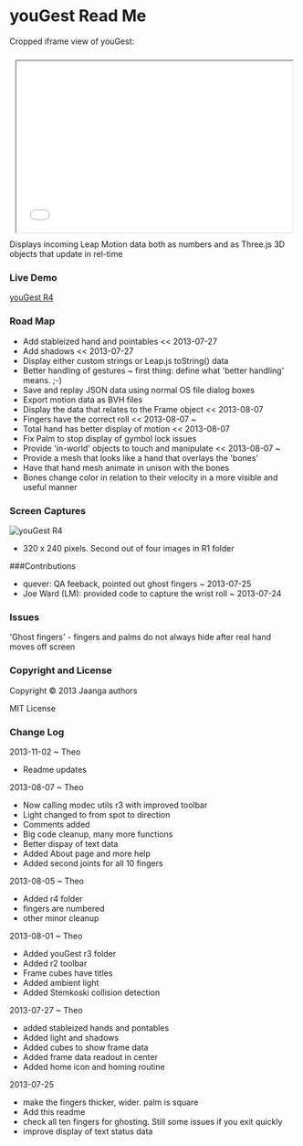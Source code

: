 youGest Read Me
===============

Cropped iframe view of youGest:
<iframe src=yougest/r4/index.html width=96% height=300px style=margin:2% ></iframe>
Displays incoming Leap Motion data both as numbers and as Three.js 3D objects that update in rel-time

 
### Live Demo 

[youGest R4](http://jaanga.github.io/gestification/cookbook/yougest/r4/)


### Road Map
* Add stableized hand and pointables << 2013-07-27
* Add shadows << 2013-07-27
* Display either custom strings or Leap.js toString() data
* Better handling of gestures ~ first thing: define what 'better handling' means. ;-)  
* Save and replay JSON data using normal OS file dialog boxes  
* Export motion data as BVH files  
* Display the data that relates to the Frame object  << 2013-08-07
* Fingers have the correct roll  << 2013-08-07 ~ 
* Total hand has better display of motion  << 2013-08-07
* Fix Palm to stop display of gymbol lock issues  
* Provide 'in-world' objects to touch and manipulate  << 2013-08-07 ~ 
* Provide a mesh that looks like a hand that overlays the 'bones'  
* Have that hand mesh animate in unison with the bones  
* Bones change color in relation to their velocity in a more visible and useful manner  

### Screen Captures

![youGest R4](http://jaanga.github.io/gestification/cookbook/yougest/r4/index-screen-grab-320x240.png)

* 320 x 240 pixels. Second out of four images in R1 folder

###Contributions
* quever: QA feeback, pointed out ghost fingers ~ 2013-07-25
* Joe Ward (LM): provided code to capture the wrist roll ~ 2013-07-24


### Issues
'Ghost fingers' - fingers and palms do not always hide after real hand moves off screen

### Copyright and License
Copyright &copy; 2013 Jaanga authors

MIT License

### Change Log

2013-11-02 ~ Theo

* Readme updates

2013-08-07 ~ Theo

* Now calling modec utils r3 with improved toolbar
* Light changed to from spot to direction
* Comments added 
* Big code cleanup, many more functions
* Better dispay of text data
* Added About page and more help
* Added second joints for all 10 fingers 

2013-08-05 ~ Theo

* Added r4 folder
* fingers are numbered
* other minor cleanup

2013-08-01 ~ Theo

* Added youGest r3 folder
* Added r2 toolbar
* Frame cubes have titles
* Added ambient light
* Added Stemkoski collision detection
 
2013-07-27 ~ Theo

* added stableized hands and pontables
* Added light and shadows
* Added cubes to show frame data
* Added frame data readout in center
* Added home icon and homing routine

2013-07-25

* make the fingers thicker, wider. palm is square
* Add this readme
* check all ten fingers for ghosting. Still some issues if you exit quickly
* improve display of text status data


